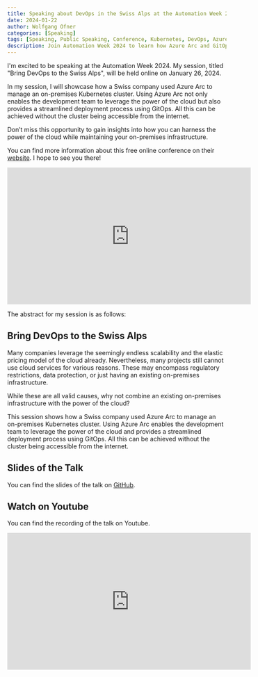 ```yaml
---
title: Speaking about DevOps in the Swiss Alps at the Automation Week 2024
date: 2024-01-22
author: Wolfgang Ofner
categories: [Speaking]
tags: [Speaking, Public Speaking, Conference, Kubernetes, DevOps, Azure Arc, Azure DevOps]
description: Join Automation Week 2024 to learn how Azure Arc and GitOps can transform your on-premises infrastructure. Register now!
---
```


I'm excited to be speaking at the Automation Week 2024. My session, titled "Bring DevOps to the Swiss Alps", will be held online on January 26, 2024.

In my session, I will showcase how a Swiss company used Azure Arc to manage an on-premises Kubernetes cluster. Using Azure Arc not only enables the development team to leverage the power of the cloud but also provides a streamlined deployment process using GitOps. All this can be achieved without the cluster being accessible from the internet.

Don’t miss this opportunity to gain insights into how you can harness the power of the cloud while maintaining your on-premises infrastructure. 

You can find more information about this free online conference on their <a href="https://www.hiphops.io/automation-week" target="_blank" rel="noopener noreferrer">website</a>. I hope to see you there!

<iframe width="560" height="315" src="https://www.youtube.com/embed/N7p7sOrwpmY?si=OdZXJC2HSDs0v8zC" title="YouTube video player" frameborder="0" allow="accelerometer; autoplay; clipboard-write; encrypted-media; gyroscope; picture-in-picture; web-share" allowfullscreen></iframe>

<br/>

The abstract for my session is as follows:

## Bring DevOps to the Swiss Alps

Many companies leverage the seemingly endless scalability and the elastic pricing model of the cloud already. Nevertheless, many projects still cannot use cloud services for various reasons. These may encompass regulatory restrictions, data protection, or just having an existing on-premises infrastructure.   

While these are all valid causes, why not combine an existing on-premises infrastructure with the power of the cloud?  

This session shows how a Swiss company used Azure Arc to manage an on-premises Kubernetes cluster. Using Azure Arc enables the development team to leverage the power of the cloud and provides a streamlined deployment process using GitOps. All this can be achieved without the cluster being accessible from the internet.  

## Slides of the Talk

You can find the slides of the talk on <a href="https://github.com/WolfgangOfner/Presentation/blob/main/2024%20-%20Automation%20Week/Bring%20DevOps%20to%20the%20Swiss%20Clouds.pdf" target="_blank" rel="noopener noreferrer">GitHub</a>.

## Watch on Youtube

You can find the recording of the talk on Youtube.

<iframe width="560" height="315" src="https://www.youtube.com/embed/jSj2Oy5-0jc?si=wvEdNhtPtHc9GEuO" title="YouTube video player" frameborder="0" allow="accelerometer; autoplay; clipboard-write; encrypted-media; gyroscope; picture-in-picture; web-share" referrerpolicy="strict-origin-when-cross-origin" allowfullscreen></iframe>